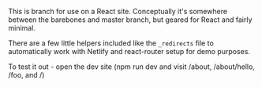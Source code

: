 This is branch for use on a React site. Conceptually it's somewhere between the barebones and master branch, but geared for React and fairly minimal.

There are a few little helpers included like the `_redirects` file to automatically work with Netlify and react-router setup for demo purposes.

To test it out - open the dev site (npm run dev and visit /about, /about/hello, /foo, and /)